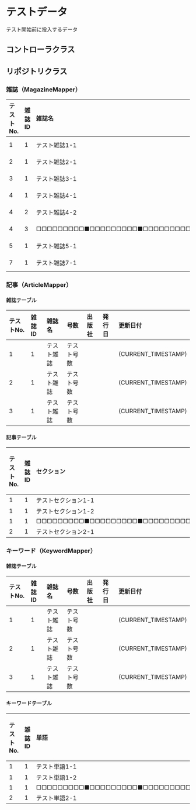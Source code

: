 # テストデータ
テスト開始前に投入するデータ

## コントローラクラス

## リポジトリクラス
### 雑誌（MagazineMapper）
|テストNo.	|雑誌ID	|雑誌名																							|号数															|出版社															|発行日				|更新日付								|
|:--|:--|:--|:--|:--|:--|:--|
|1				|1			|テスト雑誌1-1																				|テスト号数1-1												|テスト出版社1-1											|2020-01-01	|(CURRENT_TIMESTAMP)	|
|2				|1			|テスト雑誌2-1																				|テスト号数2-1												|テスト出版社2-1											|2020-01-01	|(CURRENT_TIMESTAMP)	|
|3				|1			|テスト雑誌3-1																				|テスト号数3-1												|テスト出版社3-1											|2020-01-01	|(CURRENT_TIMESTAMP)	|
|4				|1			|テスト雑誌4-1																				|テスト号数4-1												|テスト出版社4-1											|2020-01-01	|(CURRENT_TIMESTAMP)	|
|4				|2			|テスト雑誌4-2																				|テスト号数4-2												|テスト出版社4-2											|2019-12-31	|(CURRENT_TIMESTAMP)	|
|4				|3			|□□□□□□□□□■□□□□□□□□□■□□□□□□□□□■	|□□□□□□□□□■□□□□□□□□□■	|□□□□□□□□□■□□□□□□□□□■	|2019-12-31	|(CURRENT_TIMESTAMP)	|
|5				|1			|テスト雑誌5-1																				|テスト号数5-1												|テスト出版社5-1											|2020-01-01	|(CURRENT_TIMESTAMP)	|
|7				|1			|テスト雑誌7-1																				|テスト号数7-1												|テスト出版社7-1											|2020-01-01	|(CURRENT_TIMESTAMP)	|

### 記事（ArticleMapper）
#### 雑誌テーブル
|テストNo.	|雑誌ID		|雑誌名		|号数		|出版社	|発行日	|更新日付								|
|:--|:--|:--|:--|:--|:--|:--|
|1				|1				|テスト雑誌	|テスト号数	|			|			|(CURRENT_TIMESTAMP)	|
|2				|1				|テスト雑誌	|テスト号数	|			|			|(CURRENT_TIMESTAMP)	|
|3				|1				|テスト雑誌	|テスト号数	|			|			|(CURRENT_TIMESTAMP)	|

#### 記事テーブル
|テストNo.	|雑誌ID	|セクション																						|タイトル																																							|開始ページ|更新日付								|
|:--|:--|:--|:--|:--|:--|
|1				|1			|テストセクション1-1																			|テストタイトル1-1																																				|1				|(CURRENT_TIMESTAMP)	|
|1				|1			|テストセクション1-2																			|テストタイトル1-2																																				|10			|(CURRENT_TIMESTAMP)	|
|1				|1			|□□□□□□□□□■□□□□□□□□□■□□□□□□□□□■	|□□□□□□□□□■□□□□□□□□□■□□□□□□□□□■□□□□□□□□□■□□□□□□□□□■|999			|(CURRENT_TIMESTAMP)	|
|2				|1			|テストセクション2-1																			|テストタイトル2-1																																				|1				|(CURRENT_TIMESTAMP)	|

### キーワード（KeywordMapper）
#### 雑誌テーブル
|テストNo.	|雑誌ID		|雑誌名		|号数		|出版社	|発行日	|更新日付								|
|:--|:--|:--|:--|:--|:--|:--|
|1				|1				|テスト雑誌	|テスト号数	|			|			|(CURRENT_TIMESTAMP)	|
|2				|1				|テスト雑誌	|テスト号数	|			|			|(CURRENT_TIMESTAMP)	|
|3				|1				|テスト雑誌	|テスト号数	|			|			|(CURRENT_TIMESTAMP)	|

#### キーワードテーブル
|テストNo.	|雑誌ID	|単語																																							|開始ページ|更新日付								|
|:--|:--|:--|:--|:--|
|1				|1			|テスト単語1-1																																				|1				|(CURRENT_TIMESTAMP)	|
|1				|1			|テスト単語1-2																																				|10			|(CURRENT_TIMESTAMP)	|
|1				|1			|□□□□□□□□□■□□□□□□□□□■□□□□□□□□□■□□□□□□□□□■□□□□□□□□□■|999			|(CURRENT_TIMESTAMP)	|
|2				|1			|テスト単語2-1																																				|1				|(CURRENT_TIMESTAMP)	|

